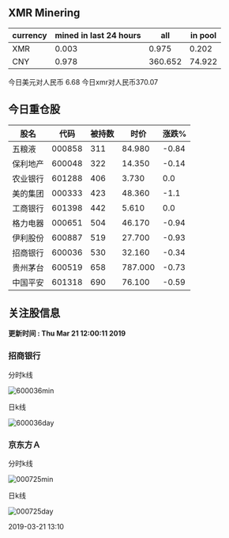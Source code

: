 ## XMR Minering

|currency|mined in last 24 hours|all|in pool|
|---|---|---|---|
|XMR|0.003|0.975|0.202|
|CNY|0.978|360.652|74.922|

今日美元对人民币 6.68	今日xmr对人民币370.07


## 今日重仓股 

|股名|代码|被持数|时价|涨跌%|
|---|---|---|---|---|
|五粮液|000858|311|84.980|-0.84|
|保利地产|600048|322|14.350|-0.14|
|农业银行|601288|406|3.730|0.0|
|美的集团|000333|423|48.360|-1.1|
|工商银行|601398|442|5.610|0.0|
|格力电器|000651|504|46.170|-0.94|
|伊利股份|600887|519|27.700|-0.93|
|招商银行|600036|530|32.160|-0.34|
|贵州茅台|600519|658|787.000|-0.73|
|中国平安|601318|690|76.100|-0.59|

## 关注股信息
**更新时间 : Thu Mar 21 12:00:11 2019**
### 招商银行 
分时k线

![600036min](http://image.sinajs.cn/newchart/min/n/sh600036.gif)

日k线

![600036day](http://image.sinajs.cn/newchart/daily/n/sh600036.gif)

### 京东方Ａ 
分时k线

![000725min](http://image.sinajs.cn/newchart/min/n/sz000725.gif)

日k线

![000725day](http://image.sinajs.cn/newchart/daily/n/sz000725.gif)

2019-03-21 13:10